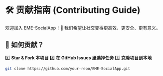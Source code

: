 # 🛠️ 贡献指南 (Contributing Guide)

欢迎加入 EME-SocialApp！🎉 我们希望让社交变得更高效、更安全、更有意义。

## 🚀 如何贡献？
1️⃣ **Star & Fork 本项目**
2️⃣ **在 GitHub Issues 里选择任务**
3️⃣ **克隆项目到本地**
   ```bash
   git clone https://github.com/your-repo/EME-SocialApp.git
